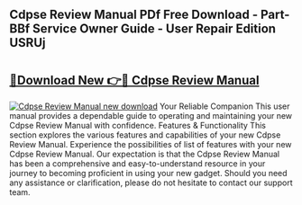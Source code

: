 ## Cdpse Review Manual PDf Free Download - Part-BBf Service Owner Guide - User Repair Edition USRUj

# <h2><a href="http://cf13148.oget.top/?id=Cdpse+Review+Manual">🔗Download New 👉🔴 Cdpse Review Manual</a></h2>

[![Cdpse Review Manual new download](https://i.imgur.com/5g1atiW.png)](http://cf13148.oget.top/?id=Cdpse+Review+Manual)
Your Reliable Companion This user manual provides a dependable guide to operating and maintaining your new Cdpse Review Manual with confidence. Features & Functionality This section explores the various features and capabilities of your new Cdpse Review Manual. Experience the possibilities of list of features with your new Cdpse Review Manual. Our expectation is that the Cdpse Review Manual has been a comprehensive and easy-to-understand resource in your journey to becoming proficient in using your new gadget. Should you need any assistance or clarification, please do not hesitate to contact our support team.

